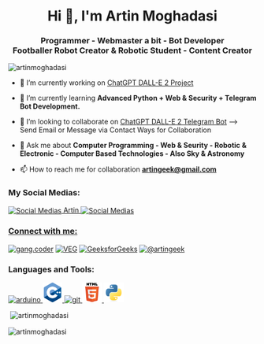 <h1 align="center">Hi 👋, I'm Artin Moghadasi</h1>
<h3 align="center">Programmer - Webmaster a bit - Bot Developer </br> 
Footballer Robot Creator & Robotic Student - Content Creator </h3>

<p align="left"> <img src="https://komarev.com/ghpvc/?username=artinmoghadasi&label=Profile%20views&color=0e75b6&style=flat" alt="artinmoghadasi" /> </p>

- 🔭 I’m currently working on [ChatGPT DALL-E 2 Project](www.github.com/ArtinMoghadasi/ChatGPTDALL-E)

- 🌱 I’m currently learning **Advanced Python + Web & Security + Telegram Bot Development.**

- 👯 I’m looking to collaborate on [ChatGPT DALL-E 2 Telegram Bot](www.github.com/ArtinMoghadasi/ChatGPTDALL-E) --> Send Email or Message via Contact Ways for Collaboration
 
- 💬 Ask me about **Computer Programming - Web & Seurity - Robotic & Electronic - Computer Based Technologies - Also Sky & Astronomy**

- 📫 How to reach me for collaboration **artingeek@gmail.com**

<!--### Blogs posts-->
<!-- BLOG-POST-LIST:START -->
<!-- BLOG-POST-LIST:END -->
<h3 align="left">My Social Medias:</h3>
<p align="left"> <a href="https://www.zil.ink/ArtinMoghadasi" target = "_blank"><img align="center" src="https://w0.peakpx.com/wallpaper/256/986/HD-wallpaper-rick-sanchez-colours-morty-rick-and-morty-tv-show.jpg" alt="Social Medias" height="40"width="30" /</a> Artin
<img align="center" src="https://w0.peakpx.com/wallpaper/256/986/HD-wallpaper-rick-sanchez-colours-morty-rick-and-morty-tv-show.jpg" alt="Social Medias" height="40"width="30"/</a></p>                                                               
<h3 align="left">Connect with me:</h3>
<p align="left">
<a href="https://instagram.com/artin.projects" target="blank"><img align="center" src="https://raw.githubusercontent.com/rahuldkjain/github-profile-readme-generator/master/src/images/icons/Social/instagram.svg" alt="gang.coder" height="30" width="40" /></a>
<a href="https://t.me/VEGServices" target="blank"><img align="center" src="https://seeklogo.com/images/T/telegram-logo-6E3A371CF2-seeklogo.com.png" alt="VEG" height="30" width="30"/></a>
<a href="https://auth.geeksforgeeks.org/user/artinmoghadasi/practice/" target="blank"><img align="center" src="https://media.geeksforgeeks.org/wp-content/cdn-uploads/gfg_200x200-min.png" alt="GeeksforGeeks" height="30" width="30" /></a>
<a href="https://medium.com/@artingeek" target="blank"><img align="center" src="https://raw.githubusercontent.com/rahuldkjain/github-profile-readme-generator/master/src/images/icons/Social/medium.svg" alt="@artingeek" height="30" width="40" /></a> </a> </p>

<h3 align="left">Languages and Tools:</h3>
<p align="left"> <a href="https://www.arduino.cc/" target="_blank" rel="noreferrer"> <img src="https://cdn.worldvectorlogo.com/logos/arduino-1.svg" alt="arduino" width="40" height="40"/> </a><a href="https://www.w3schools.com/cpp/" target="_blank" rel="noreferrer"> <img src="https://raw.githubusercontent.com/devicons/devicon/master/icons/cplusplus/cplusplus-original.svg" alt="cplusplus" width="40" height="40"/> </a>
<a href="https://git-scm.com/" target="_blank" rel="noreferrer"> <img src="https://www.vectorlogo.zone/logos/git-scm/git-scm-icon.svg" alt="git" width="40" height="40"/> </a> <a href="https://www.w3.org/html/" target="_blank" rel="noreferrer"> <img src="https://raw.githubusercontent.com/devicons/devicon/master/icons/html5/html5-original-wordmark.svg" alt="html5" width="40" height="40"/> </a>
<a href="https://www.python.org" target="_blank" rel="noreferrer"> <img src="https://raw.githubusercontent.com/devicons/devicon/master/icons/python/python-original.svg" alt="python" width="40" height="40"/> </a> </p>

<p>&nbsp;<img align="center" src="https://github-readme-stats.vercel.app/api?username=artinmoghadasi&show_icons=true&locale=en" alt="artinmoghadasi" /></p>

<p><img align="center" src="https://github-readme-streak-stats.herokuapp.com/?user=artinmoghadasi&" alt="artinmoghadasi" /></p>

